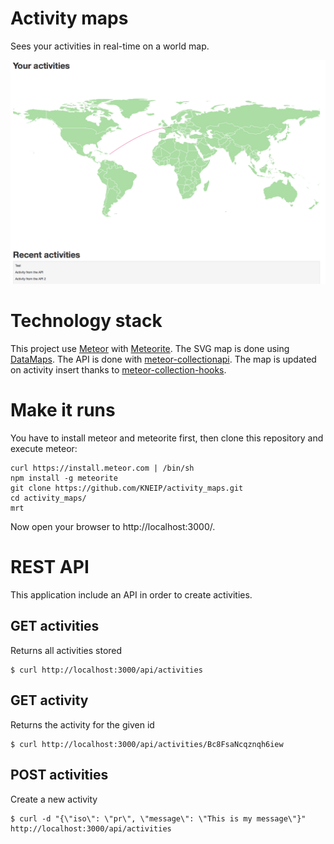 # Activity maps

Sees your activities in real-time on a world map.

![Activity Maps screenshot](doc/activity_maps_screenshot.png)

# Technology stack

This project use [Meteor](http://www.meteor.com/) with [Meteorite](https://github.com/oortcloud/meteorite).
The SVG map is done using [DataMaps](http://datamaps.github.io/).
The API is done with [meteor-collectionapi](https://github.com/crazytoad/meteor-collectionapi).
The map is updated on activity insert thanks to [meteor-collection-hooks](https://github.com/matb33/meteor-collection-hooks).

# Make it runs

You have to install meteor and meteorite first, then clone this repository and execute meteor:

    curl https://install.meteor.com | /bin/sh
    npm install -g meteorite
    git clone https://github.com/KNEIP/activity_maps.git
    cd activity_maps/
    mrt

Now open your browser to http://localhost:3000/.

# REST API

This application include an API in order to create activities.

## GET activities

Returns all activities stored

    $ curl http://localhost:3000/api/activities

## GET activity

Returns the activity for the given id

    $ curl http://localhost:3000/api/activities/Bc8FsaNcqznqh6iew

## POST activities

Create a new activity

    $ curl -d "{\"iso\": \"pr\", \"message\": \"This is my message\"}" http://localhost:3000/api/activities
